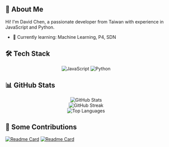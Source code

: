 ## 👋 About Me

Hi! I'm David Chen, a passionate developer from Taiwan with experience in JavaScript and Python.

- 🌱 Currently learning: Machine Learning, P4, SDN

## 🛠 Tech Stack

<div align="center">
  <img src="https://img.shields.io/badge/JavaScript-323330?style=for-the-badge&logo=javascript&logoColor=F7DF1E" alt="JavaScript"/>
  <img src="https://img.shields.io/badge/Python-3776AB?style=for-the-badge&logo=python&logoColor=white" alt="Python"/>
</div>

## 📊 GitHub Stats

<div align="center">
  <img src="https://github-readme-stats.vercel.app/api?username=davidchen0970&show_icons=true&theme=radical" alt="GitHub Stats" />
</div>
<div align="center">
  <img src="https://github-readme-streak-stats.herokuapp.com/?user=davidchen0970&theme=radical" alt="GitHub Streak" />
</div>
<div align="center">
  <img src="https://github-readme-stats.vercel.app/api/top-langs/?username=davidchen0970&layout=compact&theme=radical" alt="Top Languages" />
</div>

## 🚀 Some Contributions

[![Readme Card](https://github-readme-stats.vercel.app/api/pin/?username=davidchen0970&repo=P4&theme=radical)](https://github.com/davidchen0970/P4)
[![Readme Card](https://github-readme-stats.vercel.app/api/pin/?username=davidchen0970&repo=wordConverter&theme=radical)](https://github.com/davidchen0970/wordConverter)

